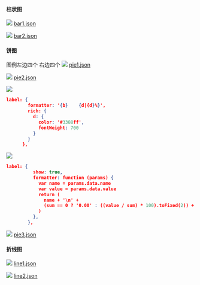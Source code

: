 #### 柱状图
![](./img/可视化-1718108358940.png)
[bar1.json](json%2Fbar1.json)

![](./img/echarts-1718325834676.png)
[bar2.json](json%2Fbar2.json)
#### 饼图

图例左边四个 右边四个
![](./img/可视化-1718108692733.png)
[pie1.json](json%2Fpie1.json)

![](./img/可视化-1718108726788.png)
[pie2.json](json%2Fpie2.json)

![](./img/echarts-1722406172473.png)
```json
label: {
        formatter: '{b}    {d|{d}%}',
        rich: {
          d: {
            color: '#3388ff',
            fontWeight: 700
          }
        }
      },
```

![](./img/echarts-1722406722559.png)
```json
label: {
          show: true,
          formatter: function (params) {
            var name = params.data.name
            var value = params.data.value
            return (
              name + '\n' +
              (sum == 0 ? '0.00' : ((value / sum) * 100).toFixed(2)) + '%'
            )
          },
        },
```
![](./img/可视化-1718109285045.png)
[pie3.json](json%2Fpie3.json)
#### 折线图

![](./img/可视化-1718108543837.png)
[line1.json](json%2Fline1.json)


![](./img/可视化-1718153305660.png)
[line2.json](json%2Fline2.json)
